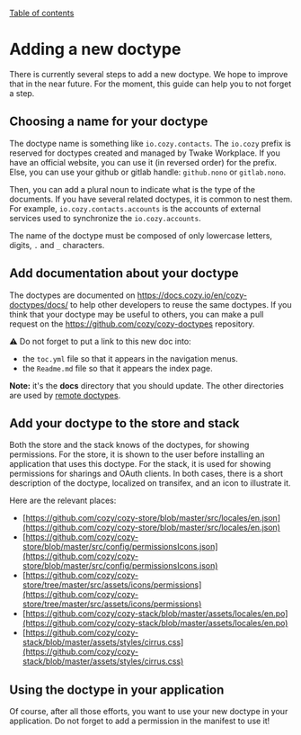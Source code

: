 [Table of contents](README.md#table-of-contents)

# Adding a new doctype

There is currently several steps to add a new doctype. We hope to improve that
in the near future. For the moment, this guide can help you to not forget a step.

## Choosing a name for your doctype

The doctype name is something like `io.cozy.contacts`. The `io.cozy` prefix is
reserved for doctypes created and managed by Twake Workplace. If you have an
official website, you can use it (in reversed order) for the prefix. Else, you
can use your github or gitlab handle: `github.nono` or `gitlab.nono`.

Then, you can add a plural noun to indicate what is the type of the documents.
If you have several related doctypes, it is common to nest them. For example,
`io.cozy.contacts.accounts` is the accounts of external services used to
synchronize the `io.cozy.accounts`.

The name of the doctype must be composed of only lowercase letters, digits, `.`
and `_` characters.

## Add documentation about your doctype

The doctypes are documented on https://docs.cozy.io/en/cozy-doctypes/docs/
to help other developers to reuse the same doctypes. If you think that your
doctype may be useful to others, you can make a pull request on the
https://github.com/cozy/cozy-doctypes repository.

⚠️ Do not forget to put a link to this new doc into:

- the `toc.yml` file so that it appears in the navigation menus.
- the `Readme.md` file so that it appears the index page.

**Note:** it's the **docs** directory that you should update. The other
directories are used by [remote doctypes](./remote.md).

## Add your doctype to the store and stack

Both the store and the stack knows of the doctypes, for showing permissions.
For the store, it is shown to the user before installing an application that
uses this doctype. For the stack, it is used for showing permissions for
sharings and OAuth clients. In both cases, there is a short description of
the doctype, localized on transifex, and an icon to illustrate it.

Here are the relevant places:

- [https://github.com/cozy/cozy-store/blob/master/src/locales/en.json](https://github.com/cozy/cozy-store/blob/master/src/locales/en.json)
- [https://github.com/cozy/cozy-store/blob/master/src/config/permissionsIcons.json](https://github.com/cozy/cozy-store/blob/master/src/config/permissionsIcons.json)
- [https://github.com/cozy/cozy-store/tree/master/src/assets/icons/permissions](https://github.com/cozy/cozy-store/tree/master/src/assets/icons/permissions)
- [https://github.com/cozy/cozy-stack/blob/master/assets/locales/en.po](https://github.com/cozy/cozy-stack/blob/master/assets/locales/en.po)
- [https://github.com/cozy/cozy-stack/blob/master/assets/styles/cirrus.css](https://github.com/cozy/cozy-stack/blob/master/assets/styles/cirrus.css)

## Using the doctype in your application

Of course, after all those efforts, you want to use your new doctype in your
application. Do not forget to add a permission in the manifest to use it!
